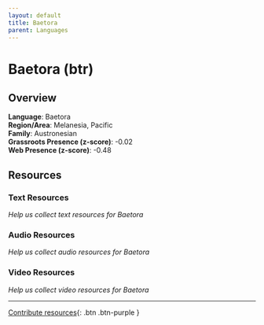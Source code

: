 ```yaml
---
layout: default
title: Baetora
parent: Languages
---
```


# Baetora (btr)

## Overview

**Language**: Baetora  
**Region/Area**: Melanesia, Pacific  
**Family**: Austronesian  
**Grassroots Presence (z-score)**: -0.02  
**Web Presence (z-score)**: -0.48  

## Resources

### Text Resources
*Help us collect text resources for Baetora*

### Audio Resources
*Help us collect audio resources for Baetora*

### Video Resources
*Help us collect video resources for Baetora*

---

[Contribute resources](https://forms.office.com/e/1SfLJx3u1r){: .btn .btn-purple }
